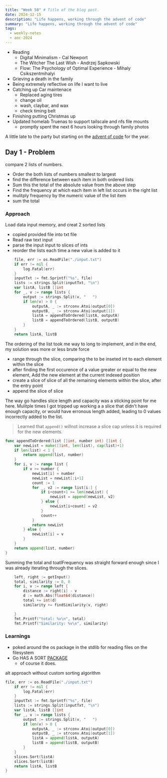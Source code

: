 ```yaml
---
title: "Week 50" # Title of the blog post.
date: 2024-12-15
description: "Life happens, working through the advent of code"
summary: "Life happens, working through the advent of code"
tags:
  - weekly-notes
  - aoc-2024
---
```


- Reading
  - Digital Minimalism - Cal Newport
  - The Witcher The Last Wish - Andrzej Sapkowski
  - Flow: The Psychology of Optimal Experience - Mihaly Csikszentmihalyi
- Grieving a death in the family
- Being extremely reflective on life I want to live
- Catching up Car maintenace
  - Replaced aging tires
  - change oil
  - wash, claybar, and wax
  - check timing belt
- Finishing putting Christmas up
- Updated homelab Truenas to support tailscale and nfs file mounts
  - promptly spent the next 6 hours looking through family photos

A little late to the party but starting on the [advent of code](https://adventofcode.com/2024) for the year. 


## Day 1 - Problem

compare 2 lists of numbers. 
- Order the both lists of numbers smallest to largest
- find the difference between each item in both ordered lists
- Sum this the total of the absolute value from the above step
- Find the frequency at which each item in left list occurs in the right list
- mulitply frequency by the numeric value of the list item
- sum the total 

### Approach

Load data input memory, and creat 2 sorted lists

- copied provided file into txt file
- Read raw text input
- parse the input input to slices of ints
- reorder the lists each time a new value is added to it
``` go
	file, err := os.ReadFile("./input.txt")
	if err != nil {
		log.Fatal(err)
	}
	inputTxt := fmt.Sprintf("%s", file)
	lists := strings.Split(inputTxt, "\n")
	var listA, listB []int
	for _, v := range lists {
		output := strings.Split(v, "   ")
		if len(v) > 0 {
			outputA, _ := strconv.Atoi(output[0])
			outputB, _ := strconv.Atoi(output[1])
			listA = appendToOrdered(listA, outputA)
			listB = appendToOrdered(listB, outputB)
		}
	}
	return listA, listB
```
The ordering of the list took me way to long to implement, and in the end, my solution was more or less brute force 

- range through the slice, comparing the to be inseted int to each element within the slice 
- after finding the first occurence of a value greater or equal to the new element, Add the new element at the current indexed position 
- create a slice of slice of all the remaining elements within the slice, after the entry point
- append the slice of slice

The way go handles slice length and capacity was a sticking point for me here. Mulitple times I got tripped up working a a slice that didn't have enough capacity, or would have erronous length added, leading to 0 values incorrectly added to the list.

> Learned that `append()` willnot increase a slice cap unless it is required for the new elements.
```go
func appendToOrdered(list []int, number int) []int {
	var newList = make([]int, len(list), cap(list)+1)
	if len(list) < 1 {
		return append(list, number)
	}
	for i, v := range list {
		if v >= number {
			newList[i] = number
			newList = newList[:i+1]
			count := 1
			for _, v2 := range list[i:] {
				if i+count+1 >= len(newList) {
					newList = append(newList, v2)
				} else {
					newList[i+count] = v2
				}
				count++
			}
			return newList
		} else {
			newList[i] = v
		}
	}
	return append(list, number)
}
```
Summing the total and toatlFrequency was straight forward enough since I was already iterating through the slices.

```go
	left, right := getInput()
	total, similarity := 0, 0
	for i, v := range left {
		distance := right[i] - v
		d := math.Abs(float64(distance))
		total += int(d)
		similarity += findSimilarity(v, right)

	}
	fmt.Printf("total: %v\n", total)
	fmt.Printf("Similarity: %v\n", similarity)
```
### Learnings

- poked around the os package in the stdlib for reading files on the filesystem
- Go HAS A SORT [PACKAGE](https://pkg.go.dev/sort#Ints) 
  - of course it does.

alt approach without custom sorting algorithm

```go
file, err := os.ReadFile("./input.txt")
	if err != nil {
		log.Fatal(err)
	}
	inputTxt := fmt.Sprintf("%s", file)
	lists := strings.Split(inputTxt, "\n")
	var listA, listB []int
	for _, v := range lists {
		output := strings.Split(v, "   ")
		if len(v) > 0 {
			outputA, _ := strconv.Atoi(output[0])
			outputB, _ := strconv.Atoi(output[1])
			listA = append(listA, outputA)
			listB = append(listB, outputB)
		}
	}
	slices.Sort(listA)
	slices.Sort(listB)
	return listA, listB
}
```
